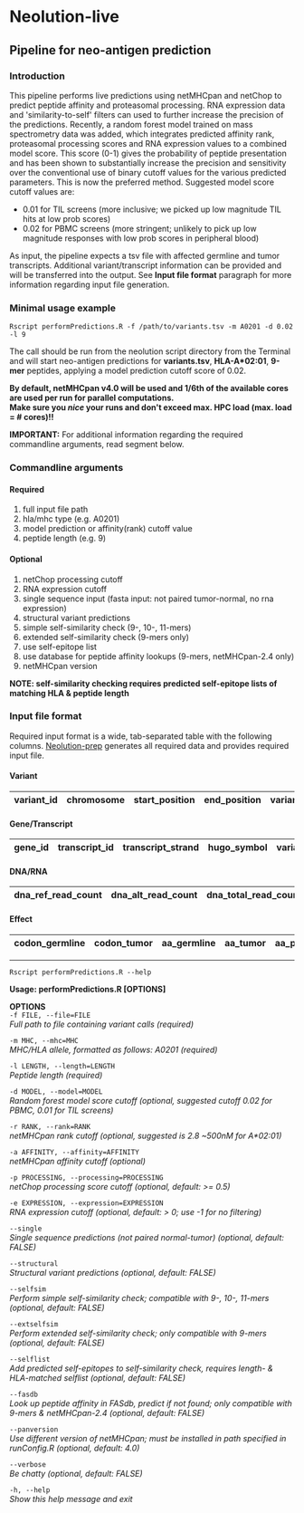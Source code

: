 # Neolution-live
## Pipeline for neo-antigen prediction

### Introduction

This pipeline performs live predictions using netMHCpan and netChop to predict peptide affinity and proteasomal processing. RNA expression data and 'similarity-to-self' filters can used to further increase the precision of the predictions. Recently, a random forest model trained on mass spectrometry data was added, which integrates predicted affinity rank, proteasomal processing scores and RNA expression values to a combined model score. This score (0-1) gives the probability of peptide presentation and has been shown to substantially increase the precision and sensitivity over the conventional use of binary cutoff values for the various predicted parameters. This is now the preferred method. Suggested model score cutoff values are:

* 0.01 for TIL screens (more inclusive; we picked up low magnitude TIL hits at low prob scores)
* 0.02 for PBMC screens (more stringent; unlikely to pick up low magnitude responses with low prob scores in peripheral blood)

As input, the pipeline expects a tsv file with affected germline and tumor transcripts. Additional variant/transcript information can be provided and will be transferred into the output. See **Input file format** paragraph for more information regarding input file generation.

### Minimal usage example

`Rscript performPredictions.R -f /path/to/variants.tsv -m A0201 -d 0.02 -l 9`

The call should be run from the neolution script directory from the Terminal and will start neo-antigen predictions for **variants.tsv**, __HLA-A*02:01__, **9-mer** peptides, applying a model prediction cutoff score of 0.02. 

**By default, netMHCpan v4.0 will be used and 1/6th of the available cores are used per run for parallel computations.  
Make sure you *nice* your runs and don't exceed max. HPC load (max. load = # cores)!!**

**IMPORTANT:** For additional information regarding the required commandline arguments, read segment below.

### Commandline arguments

#### Required

1. full input file path
2. hla/mhc type (e.g. A0201)
3. model prediction or affinity(rank) cutoff value
4. peptide length (e.g. 9) 

#### Optional

1. netChop processing cutoff
2. RNA expression cutoff
3. single sequence input (fasta input: not paired tumor-normal, no rna expression)
4. structural variant predictions
5. simple self-similarity check (9-, 10-, 11-mers)
6. extended self-similarity check (9-mers only)
7. use self-epitope list
8. use database for peptide affinity lookups (9-mers, netMHCpan-2.4 only)
9. netMHCpan version

**NOTE: self-similarity checking requires predicted self-epitope lists of matching HLA & peptide length**

### Input file format

Required input format is a wide, tab-separated table with the following columns. [Neolution-prep](https://gitlab.nki.nl/l.fanchi/neolution-prep) generates all required data and provides required input file.

#### Variant

| variant\_id | chromosome | start\_position | end\_position | variant\_strand | ref\_allele | alt\_allele |
|-------------|------------|-----------------|---------------|-----------------|-------------|-------------|

#### Gene/Transcript

| gene\_id | transcript\_id | transcript\_strand | hugo\_symbol | variant\_classification | transcript\_remark | transcript\_extension | nmd\_status | nmd\_remark |
|----------|----------|---------|----------|-----------|---------|------------|-------------|-------------|

#### DNA/RNA

| dna\_ref\_read\_count | dna\_alt\_read\_count | dna\_total\_read\_count | dna\_vaf | rna\_ref\_read\_count | rna\_alt\_read\_count | rna\_total\_read\_count | rna\_vaf | rna\_alt\_expression | rna\_expression |
|----------|-----------|------------|------------|----------|-----------|-----------|------------|--------|--------|

#### Effect

| codon\_germline | codon\_tumor | aa\_germline | aa\_tumor | aa\_pos\_germline | aa\_pos\_tumor\_start | aa\_pos\_tumor\_stop | peptidecontextnormal | peptidecontexttumor |
|----------|-----------|------------|-------------|-----------|------------|-----------|----------|--------|

---

`Rscript performPredictions.R --help`  

**Usage: performPredictions.R [OPTIONS]**

**OPTIONS**  
`-f FILE, --file=FILE`  
*Full path to file containing variant calls (required)*

`-m MHC, --mhc=MHC`  
*MHC/HLA allele, formatted as follows: A0201 (required)*

`-l LENGTH, --length=LENGTH`  
*Peptide length (required)*

`-d MODEL, --model=MODEL`  
*Random forest model score cutoff (optional, suggested cutoff 0.02 for PBMC, 0.01 for TIL screens)*

`-r RANK, --rank=RANK`  
*netMHCpan rank cutoff (optional, suggested is 2.8 ~500nM for A\*02:01)*

`-a AFFINITY, --affinity=AFFINITY`  
*netMHCpan affinity cutoff (optional)*

`-p PROCESSING, --processing=PROCESSING`  
*netChop processing score cutoff (optional, default: >= 0.5)*

`-e EXPRESSION, --expression=EXPRESSION`  
*RNA expression cutoff (optional, default: > 0; use -1 for no filtering)*

`--single`  
*Single sequence predictions (not paired normal-tumor) (optional, default: FALSE)*

`--structural`  
*Structural variant predictions (optional, default: FALSE)*

`--selfsim`  
*Perform simple self-similarity check; compatible with 9-, 10-, 11-mers (optional, default: FALSE)*

`--extselfsim`  
*Perform extended self-similarity check; only compatible with 9-mers (optional, default: FALSE)*

`--selflist`  
*Add predicted self-epitopes to self-similarity check, requires length- & HLA-matched selflist (optional, default: FALSE)*

`--fasdb`  
*Look up peptide affinity in FASdb, predict if not found; only compatible with 9-mers & netMHCpan-2.4 (optional, default: FALSE)*

`--panversion`  
*Use different version of netMHCpan; must be installed in path specified in runConfig.R (optional, default: 4.0)*

`--verbose`  
*Be chatty (optional, default: FALSE)*

`-h, --help`  
*Show this help message and exit*
